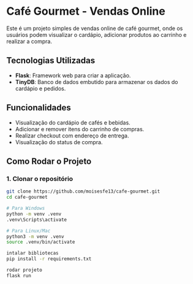# Café Gourmet - Vendas Online

Este é um projeto simples de vendas online de café gourmet, onde os usuários podem visualizar o cardápio, adicionar produtos ao carrinho e realizar a compra.

## Tecnologias Utilizadas

- **Flask**: Framework web para criar a aplicação.
- **TinyDB**: Banco de dados embutido para armazenar os dados do cardápio e pedidos.

## Funcionalidades

- Visualização do cardápio de cafés e bebidas.
- Adicionar e remover itens do carrinho de compras.
- Realizar checkout com endereço de entrega.
- Visualização do status de compra.

## Como Rodar o Projeto

### 1. Clonar o repositório

```bash
git clone https://github.com/moisesfe13/cafe-gourmet.git
cd cafe-gourmet

# Para Windows
python -m venv .venv
.venv\Scripts\activate

# Para Linux/Mac
python3 -m venv .venv
source .venv/bin/activate

intalar bibliotecas
pip install -r requirements.txt

rodar projeto
flask run


